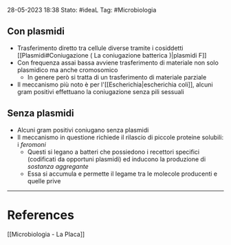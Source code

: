 28-05-2023 18:38
Stato: #ideaL
Tag: #Microbiologia 

## Con plasmidi
- Trasferimento diretto tra cellule diverse tramite i cosiddetti [[Plasmidi#Coniugazione ( La coniugazione batterica )|plasmidi F]]
- Con frequenza assai bassa avviene trasferimento di materiale non solo plasmidico ma anche cromosomico
	- In genere però si tratta di un trasferimento di materiale parziale
- Il meccanismo più noto è per l'[[Escherichia|escherichia coli]], alcuni gram positivi effettuano la coniugazione senza pili sessuali
## Senza plasmidi
- Alcuni gram positivi coniugano senza plasmidi
- Il meccanismo in questione richiede il rilascio di piccole proteine solubili: i *feromoni*
	- Questi si legano a batteri che possiedono i recettori specifici (codificati da opportuni plasmidi) ed inducono la produzione di *sostanza aggregante*
	- Essa si accumula e permette il legame tra le molecole producenti e quelle prive 

---
# References
[[Microbiologia - La Placa]]